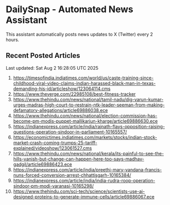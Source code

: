 # DailySnap - Automated News Assistant

This assistant automatically posts news updates to X (Twitter) every 2 hours.

## Recent Posted Articles

Last updated: Sat Aug  2 16:28:05 UTC 2025

1. https://timesofindia.indiatimes.com/world/us/caste-training-since-childhood-viral-video-claims-indian-harassed-black-man-in-texas-demanding-his-id/articleshow/123064114.cms
2. https://www.theverge.com/22985108/best-fitness-tracker
3. https://www.thehindu.com/news/national/tamil-nadu/dig-varun-kumar-urges-madras-high-court-to-restrain-ntk-leader-seeman-from-making-defamatory-allegations/article69886038.ece
4. https://www.thehindu.com/news/national/election-commission-has-become-pm-modis-puppet-mallikarjun-kharge/article69886630.ece
5. https://indianexpress.com/article/india/rajnath-flays-opposition-raising-questions-operation-sindoor-in-parliament-10165557/
6. https://economictimes.indiatimes.com/markets/stocks/indian-stock-market-crash-coming-trumps-25-tariff-explained/videoshow/123061527.cms
7. https://www.thehindu.com/news/national/kerala/its-painful-to-see-the-hills-vanish-but-change-can-happen-here-too-says-madhav-gadgil/article69886423.ece
8. https://indianexpress.com/article/india/preethi-mary-vandana-francis-nuns-forced-conversion-arrest-chhattisgarh-10165384/
9. https://indianexpress.com/article/india/india-rudra-roop-operation-sindoor-pm-modi-varanasi-10165298/
10. https://www.thehindu.com/sci-tech/science/scientists-use-ai-designed-proteins-to-generate-immune-cells/article69886067.ece
